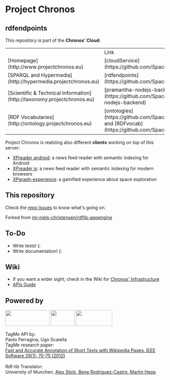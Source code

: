 # Project Chronos
## rdfendpoints

This repository is part of the __Chronos' Cloud__:
<table>
<th>
<td>Link</td><td>Repository</td>  
<tr>
<td>[Homepage](http://www.projectchronos.eu)</td><td>[cloudService](https://github.com/SpaceAppsXploration/clouService)</td>
</tr>
<tr>
<td>[SPARQL and Hypermedia](http://hypermedia.projectchronos.eu)</td><td>[rdfendpoints](https://github.com/SpaceAppsXploration/rdfendpoints)</td>
</tr>
<tr>
<td>[Scientific & Technical Information](http://taxonomy.projectchronos.eu)</td><td>[pramantha-nodejs-backend](https://github.com/SpaceAppsXploration/pramantha-nodejs-backend)</td>
</tr>
<tr>
<td>[RDF Vocabularies](http://ontology.projectchronos.eu)</td><td>[ontologies](https://github.com/SpaceAppsXploration/ontologies) and [RDFvocab](https://github.com/SpaceAppsXploration/RDFvocab)</td>  
</tr>
</table>

Project Chronos is realizing also different __clients__ working on top of this server:
* [XPreader android](https://github.com/SpaceAppsXploration/android-xpreader): a news feed reader with semantic indexing for Android
* [XPreader js](https://github.com/SpaceAppsXploration/xpreader-client): a news feed reader with semantic indexing for modern browsers
* [XPgraph-experience](https://github.com/SpaceAppsXploration/xpgraph-experience): a gamified experience about space exploration

## This repository
Check the [repo Issues](https://github.com/SpaceAppsXploration/rdfendpoints/issues) to know what's going on.

Forked from [mr-niels-christensen/rdflib-appengine](https://github.com/mr-niels-christensen/rdflib-appengine)

## To-Do
* Write tests! (:
* Write documentation! (:

## Wiki
* If you want a wider sight, check in the Wiki for [Chronos' Infrastructure](https://github.com/SpaceAppsXploration/rdfendpoints/wiki/Architecture)
* [APIs Guide](https://github.com/SpaceAppsXploration/rdfendpoints/wiki/API-Guide:-REST-and-SPARQL)


## Powered by 
<img src="https://www.jetbrains.com/pycharm/docs/logo_pycharm.png" height="50" width="140" >
<img src="http://www.faviki.com/img/dbpedia_powered.gif" height="50" width="75" >
<img src="http://acube.di.unipi.it/wp-content/uploads/2011/07/powered_by_tagme.png" height="50" width="115" >

TagMe API by:<br/>
Paolo Ferragina, Ugo Scaiella<br/>
TagMe research paper:<br/>
[Fast and Accurate Annotation of Short Texts with Wikipedia Pages. IEEE Software 29(1): 70-75 (2012)](http://arxiv.org/abs/1006.3498)
<br/><br/>
Rdf-lib Translator:<br/>
University of Munchen, [Alex Stolz, Bene Rodriguez-Castro, Martin Hepp](http://arxiv.org/abs/1312.4704)
<br/><br/>
